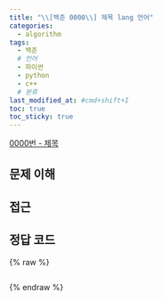 ```yaml
---
title: "\\[백준 0000\\] 제목 lang 언어"
categories:
  - algorithm
tags:
  - 백준
  # 언어
  - 파이썬
  - python
  - c++
  # 분류
last_modified_at: #cmd+shift+I
toc: true
toc_sticky: true
---
```


[0000번 - 제목](https://www.acmicpc.net/problem/0000)

## 문제 이해

## 접근

## 정답 코드

{% raw %}
```python
```
{% endraw %}